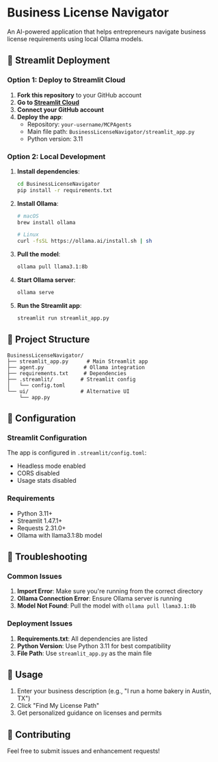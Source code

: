 # Business License Navigator

An AI-powered application that helps entrepreneurs navigate business license requirements using local Ollama models.

## 🚀 Streamlit Deployment

### Option 1: Deploy to Streamlit Cloud

1. **Fork this repository** to your GitHub account
2. **Go to [Streamlit Cloud](https://share.streamlit.io/)**
3. **Connect your GitHub account**
4. **Deploy the app**:
   - Repository: `your-username/MCPAgents`
   - Main file path: `BusinessLicenseNavigator/streamlit_app.py`
   - Python version: 3.11

### Option 2: Local Development

1. **Install dependencies**:
   ```bash
   cd BusinessLicenseNavigator
   pip install -r requirements.txt
   ```

2. **Install Ollama**:
   ```bash
   # macOS
   brew install ollama
   
   # Linux
   curl -fsSL https://ollama.ai/install.sh | sh
   ```

3. **Pull the model**:
   ```bash
   ollama pull llama3.1:8b
   ```

4. **Start Ollama server**:
   ```bash
   ollama serve
   ```

5. **Run the Streamlit app**:
   ```bash
   streamlit run streamlit_app.py
   ```

## 📁 Project Structure

```
BusinessLicenseNavigator/
├── streamlit_app.py      # Main Streamlit app
├── agent.py             # Ollama integration
├── requirements.txt     # Dependencies
├── .streamlit/         # Streamlit config
│   └── config.toml
└── ui/                 # Alternative UI
    └── app.py
```

## 🔧 Configuration

### Streamlit Configuration
The app is configured in `.streamlit/config.toml`:
- Headless mode enabled
- CORS disabled
- Usage stats disabled

### Requirements
- Python 3.11+
- Streamlit 1.47.1+
- Requests 2.31.0+
- Ollama with llama3.1:8b model

## 🐛 Troubleshooting

### Common Issues

1. **Import Error**: Make sure you're running from the correct directory
2. **Ollama Connection Error**: Ensure Ollama server is running
3. **Model Not Found**: Pull the model with `ollama pull llama3.1:8b`

### Deployment Issues

1. **Requirements.txt**: All dependencies are listed
2. **Python Version**: Use Python 3.11 for best compatibility
3. **File Path**: Use `streamlit_app.py` as the main file

## 📝 Usage

1. Enter your business description (e.g., "I run a home bakery in Austin, TX")
2. Click "Find My License Path"
3. Get personalized guidance on licenses and permits

## 🤝 Contributing

Feel free to submit issues and enhancement requests!
